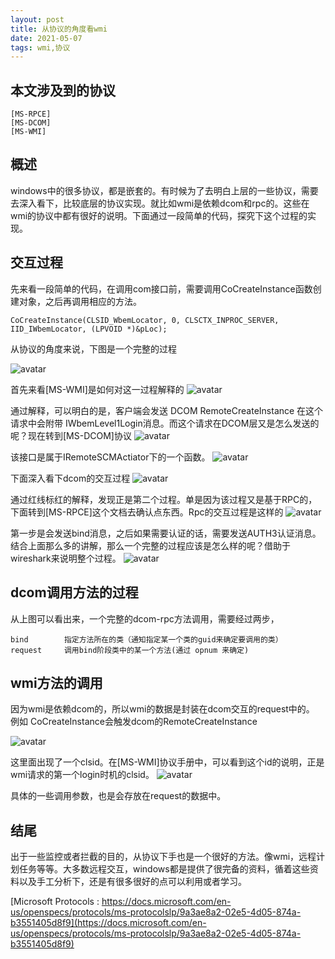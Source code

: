 ```yaml
---
layout: post
title: 从协议的角度看wmi
date: 2021-05-07
tags: wmi,协议 
---
```


## 本文涉及到的协议
```
[MS-RPCE]
[MS-DCOM]
[MS-WMI]
```

## 概述
windows中的很多协议，都是嵌套的。有时候为了去明白上层的一些协议，需要去深入看下，比较底层的协议实现。就比如wmi是依赖dcom和rpc的。这些在wmi的协议中都有很好的说明。下面通过一段简单的代码，探究下这个过程的实现。


## 交互过程
先来看一段简单的代码，在调用com接口前，需要调用CoCreateInstance函数创建对象，之后再调用相应的方法。
```
CoCreateInstance(CLSID_WbemLocator, 0, CLSCTX_INPROC_SERVER, IID_IWbemLocator, (LPVOID *)&pLoc);
```

从协议的角度来说，下图是一个完整的过程

![avatar](../images/pages/proto-look-wmi/proto-init-example.png)

首先来看[MS-WMI]是如何对这一过程解释的
![avatar](../images/pages/proto-look-wmi/iwbem-login.png)

通过解释，可以明白的是，客户端会发送 DCOM  RemoteCreateInstance  在这个请求中会附带 IWbemLevel1Login消息。而这个请求在DCOM层又是怎么发送的呢？现在转到[MS-DCOM]协议
![avatar](../images/pages/proto-look-wmi/dcom-remotecreateinstance.png)

该接口是属于IRemoteSCMActiator下的一个函数。
![avatar](../images/pages/proto-look-wmi/dcom-iremote-scm-activator.png)

下面深入看下dcom的交互过程
![avatar](../images/pages/proto-look-wmi/dcom-call-example.png)

通过红线标红的解释，发现正是第二个过程。单是因为该过程又是基于RPC的，下面转到[MS-RPCE]这个文档去确认点东西。Rpc的交互过程是这样的
![avatar](../images/pages/proto-look-wmi/rpc-package-example.png)

第一步是会发送bind消息，之后如果需要认证的话，需要发送AUTH3认证消息。结合上面那么多的讲解，那么一个完整的过程应该是怎么样的呢？借助于wireshark来说明整个过程。
![avatar](../images/pages/proto-look-wmi/wireshark-rpc-wmi.png)

## dcom调用方法的过程
从上图可以看出来，一个完整的dcom-rpc方法调用，需要经过两步，
```
bind        指定方法所在的类（通知指定某一个类的guid来确定要调用的类）
request     调用bind阶段类中的某一个方法(通过 opnum 来确定)
```

## wmi方法的调用
因为wmi是依赖dcom的，所以wmi的数据是封装在dcom交互的request中的。
例如 CoCreateInstance会触发dcom的RemoteCreateInstance

![avatar](../images/pages/proto-look-wmi/dcom-create-wmi-instance.png)


这里面出现了一个clsid。在[MS-WMI]协议手册中，可以看到这个id的说明，正是wmi请求的第一个login时机的clsid。
![avatar](../images/pages/proto-look-wmi/wmi-login-classid.png)

具体的一些调用参数，也是会存放在request的数据中。

## 结尾
出于一些监控或者拦截的目的，从协议下手也是一个很好的方法。像wmi，远程计划任务等等。大多数远程交互，windows都是提供了很完备的资料，循着这些资料以及手工分析下，还是有很多很好的点可以利用或者学习。


[Microsoft Protocols : https://docs.microsoft.com/en-us/openspecs/protocols/ms-protocolslp/9a3ae8a2-02e5-4d05-874a-b3551405d8f9](https://docs.microsoft.com/en-us/openspecs/protocols/ms-protocolslp/9a3ae8a2-02e5-4d05-874a-b3551405d8f9)


